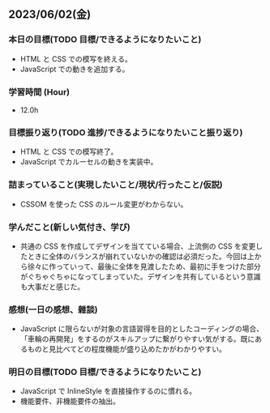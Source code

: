 ## 2023/06/02(金)

### 本日の目標(TODO 目標/できるようになりたいこと)

- HTML と CSS での模写を終える。
- JavaScript での動きを追加する。

### 学習時間 (Hour)

- 12.0h

### 目標振り返り(TODO 進捗/できるようになりたいこと振り返り)

- HTML と CSS での模写終了。
- JavaScript でカルーセルの動きを実装中。

### 詰まっていること(実現したいこと/現状/行ったこと/仮説)

- CSSOM を使った CSS のルール変更がわからない。

### 学んだこと(新しい気付き、学び)

- 共通の CSS を作成してデザインを当てている場合、上流側の CSS を変更したときに全体のバランスが崩れていないかの確認は必須だった。今回は上から徐々に作っていって、最後に全体を見渡したため、最初に手をつけた部分がぐちゃぐちゃになってしまっていた。デザインを共有しているという意識も大事だと感じた。

### 感想(一日の感想、雜談)

- JavaScript に限らないが対象の言語習得を目的としたコーディングの場合、「車輪の再開発」をするのがスキルアップに繋がりやすい気がする。既にあるものと見比べてどの程度機能が盛り込めたかがわかりやすい。

### 明日の目標(TODO 目標/できるようになりたいこと)

- JavaScript で InlineStyle を直接操作するのに慣れる。
- 機能要件、非機能要件の抽出。
